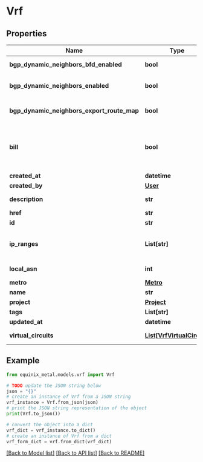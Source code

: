 # Vrf


## Properties

Name | Type | Description | Notes
------------ | ------------- | ------------- | -------------
**bgp_dynamic_neighbors_bfd_enabled** | **bool** | Toggle BFD on dynamic bgp neighbors sessions | [optional] 
**bgp_dynamic_neighbors_enabled** | **bool** | Toggle to enable the dynamic bgp neighbors feature on the VRF | [optional] 
**bgp_dynamic_neighbors_export_route_map** | **bool** | Toggle to export the VRF route-map to the dynamic bgp neighbors | [optional] 
**bill** | **bool** | True if the VRF is being billed. Usage will start when the first VRF Virtual Circuit is active, and will only stop when the VRF has been deleted. | [optional] [default to False]
**created_at** | **datetime** |  | [optional] 
**created_by** | [**User**](User.md) |  | [optional] 
**description** | **str** | Optional field that can be set to describe the VRF | [optional] 
**href** | **str** |  | [optional] 
**id** | **str** |  | [optional] 
**ip_ranges** | **List[str]** | A list of CIDR network addresses. Like [\&quot;10.0.0.0/16\&quot;, \&quot;2001:d78::/56\&quot;]. | [optional] 
**local_asn** | **int** | A 4-byte ASN associated with the VRF. | [optional] 
**metro** | [**Metro**](Metro.md) |  | [optional] 
**name** | **str** |  | [optional] 
**project** | [**Project**](Project.md) |  | [optional] 
**tags** | **List[str]** |  | [optional] 
**updated_at** | **datetime** |  | [optional] 
**virtual_circuits** | [**List[VrfVirtualCircuit]**](VrfVirtualCircuit.md) | Virtual circuits that are in the VRF | [optional] 

## Example

```python
from equinix_metal.models.vrf import Vrf

# TODO update the JSON string below
json = "{}"
# create an instance of Vrf from a JSON string
vrf_instance = Vrf.from_json(json)
# print the JSON string representation of the object
print(Vrf.to_json())

# convert the object into a dict
vrf_dict = vrf_instance.to_dict()
# create an instance of Vrf from a dict
vrf_form_dict = vrf.from_dict(vrf_dict)
```
[[Back to Model list]](../README.md#documentation-for-models) [[Back to API list]](../README.md#documentation-for-api-endpoints) [[Back to README]](../README.md)


